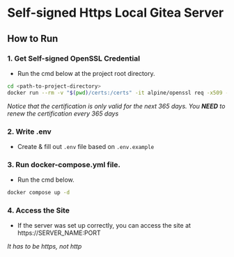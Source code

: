 # Self-signed Https Local Gitea Server 

## How to Run

### 1. Get Self-signed OpenSSL Credential

- Run the cmd below at the project root directory.
  
```bash
cd <path-to-project-directory>
docker run --rm -v "$(pwd)/certs:/certs" -it alpine/openssl req -x509 -newkey rsa:4096 -keyout /certs/localhost.key -out /certs/localhost.crt -days 365 -nodes -subj "/C=US/ST=YourState/L=YourCity/O=YourOrganization/CN=localhost"
```

*Notice that the certification is only valid for the next 365 days. You **NEED** to renew the certification every 365 days*

### 2. Write .env

- Create & fill out `.env` file based on `.env.example`

### 3. Run docker-compose.yml file.

- Run the cmd below.

```bash
docker compose up -d
```

### 4. Access the Site

- If the server was set up correctly, you can access the site at https://SERVER_NAME:PORT

*It has to be https, not http*